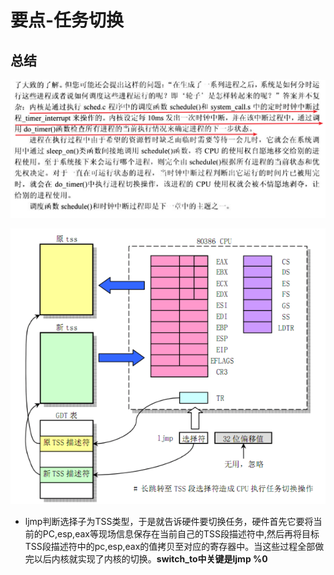 # 要点-任务切换

## 总结

![1531726637827.png](image/1531726637827.png)


![1531726512805.png](image/1531726512805.png)



* ljmp判断选择子为TSS类型，于是就告诉硬件要切换任务，硬件首先它要将当前的PC,esp,eax等现场信息保存在当前自己的TSS段描述符中,然后再将目标TSS段描述符中的pc,esp,eax的值拷贝至对应的寄存器中。当这些过程全部做完以后内核就实现了内核的切换。**switch_to中关键是ljmp %0**
